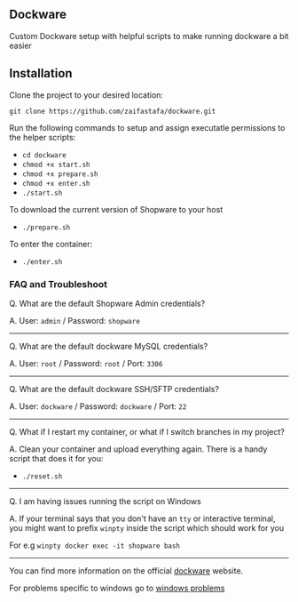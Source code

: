## Dockware

Custom Dockware setup with helpful scripts to make running dockware a bit easier

## Installation

Clone the project to your desired location: 

`git clone https://github.com/zaifastafa/dockware.git`

Run the following commands to setup and assign executatle permissions to the helper scripts:

* `cd dockware`
* `chmod +x start.sh`
* `chmod +x prepare.sh`
* `chmod +x enter.sh`
* `./start.sh`

To download the current version of Shopware to your host

* `./prepare.sh`

To enter the container: 

* `./enter.sh`

### FAQ and Troubleshoot
Q. What are the default Shopware Admin credentials?

A. User: `admin` / Password: `shopware`

------

Q. What are the default dockware MySQL credentials?

A. User: `root` / Password: `root` / Port: `3306`

------

Q. What are the default dockware SSH/SFTP credentials?

A. User: `dockware` / Password: `dockware` / Port: `22`

------

Q. What if I restart my container, or what if I switch branches in my project?

A. Clean your container and upload everything again. There is a handy script that does it for you:

* `./reset.sh`

------

Q. I am having issues running the script on Windows

A. If your terminal says that you don't have an `tty` or interactive terminal, you might want to prefix `winpty` inside the script which should work for you

For e.g `winpty docker exec -it shopware bash`

------

You can find more information on the official [dockware](https://dockware.io) website.

For problems specific to windows go to [windows problems](https://docs.dockware.io/faq/windows-problems)
